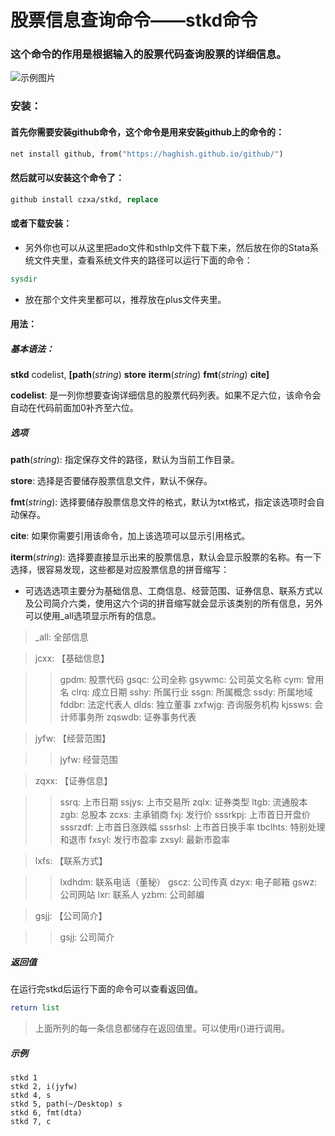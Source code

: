 # 股票信息查询命令——stkd命令

### 这个命令的作用是根据输入的股票代码查询股票的详细信息。

![示例图片](https://github.com/czxa/stkd/raw/master/example.png)

### 安装：

#### 首先你需要安装github命令，这个命令是用来安装github上的命令的：
```stata
net install github, from("https://haghish.github.io/github/")
```

#### 然后就可以安装这个命令了：
```stata
github install czxa/stkd, replace
```
<!--more-->
#### 或者下载安装：
* 另外你也可以从这里把ado文件和sthlp文件下载下来，然后放在你的Stata系统文件夹里，查看系统文件夹的路径可以运行下面的命令：

```stata
sysdir
```
* 放在那个文件夹里都可以，推荐放在plus文件夹里。

#### 用法：
##### 基本语法：

**stkd** codelist, **[path**(*string*) **store** **iterm**(*string*) **fmt**(*string*) **cite]**

**codelist**: 是一列你想要查询详细信息的股票代码列表。如果不足六位，该命令会自动在代码前面加0补齐至六位。

##### 选项

**path**(*string*): 指定保存文件的路径，默认为当前工作目录。

**store**: 选择是否要储存股票信息文件，默认不保存。

**fmt**(*string*): 选择要储存股票信息文件的格式，默认为txt格式，指定该选项时会自动保存。

**cite**: 如果你需要引用该命令，加上该选项可以显示引用格式。

**iterm**(*string*): 选择要直接显示出来的股票信息，默认会显示股票的名称。有一下选择，很容易发现，这些都是对应股票信息的拼音缩写：

* 可选选选项主要分为基础信息、工商信息、经营范围、证券信息、联系方式以及公司简介六类，使用这六个词的拼音缩写就会显示该类别的所有信息，另外可以使用_all选项显示所有的信息。

> _all: 全部信息

> jcxx: 【基础信息】

>> gpdm: 股票代码
>> gsqc: 公司全称
>> gsywmc: 公司英文名称
>> cym: 曾用名
>> clrq: 成立日期
>> sshy: 所属行业
>> ssgn: 所属概念
>> ssdy: 所属地域
>> fddbr: 法定代表人
>> dlds: 独立董事
>> zxfwjg: 咨询服务机构
>> kjssws: 会计师事务所
>> zqswdb: 证券事务代表

> jyfw: 【经营范围】

>> jyfw: 经营范围

> zqxx: 【证券信息】

>> ssrq: 上市日期
>> ssjys: 上市交易所
>> zqlx: 证券类型
>> ltgb: 流通股本
>> zgb: 总股本
>> zcxs: 主承销商
>> fxj: 发行价
>> sssrkpj: 上市首日开盘价
>> sssrzdf: 上市首日涨跌幅
>> sssrhsl: 上市首日换手率
>> tbclhts: 特别处理和退市
>> fxsyl: 发行市盈率
>> zxsyl: 最新市盈率

> lxfs: 【联系方式】

>> lxdhdm: 联系电话（董秘）
>> gscz: 公司传真
>> dzyx: 电子邮箱
>> gswz: 公司网站
>> lxr: 联系人
>> yzbm: 公司邮编

> gsjj: 【公司简介】

>> gsjj: 公司简介

##### 返回值

在运行完stkd后运行下面的命令可以查看返回值。

```stata
return list
```

> 上面所列的每一条信息都储存在返回值里。可以使用r()进行调用。


##### 示例

```
stkd 1
stkd 2, i(jyfw)
stkd 4, s
stkd 5, path(~/Desktop) s
stkd 6, fmt(dta)
stkd 7, c
```
